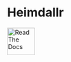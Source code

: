 # Heimdallr

[<img src="https://i.imgur.com/hfg1NVr.png" height="64px" width="64px" title="Read The Docs" />](https://docs.warframe.gg)
